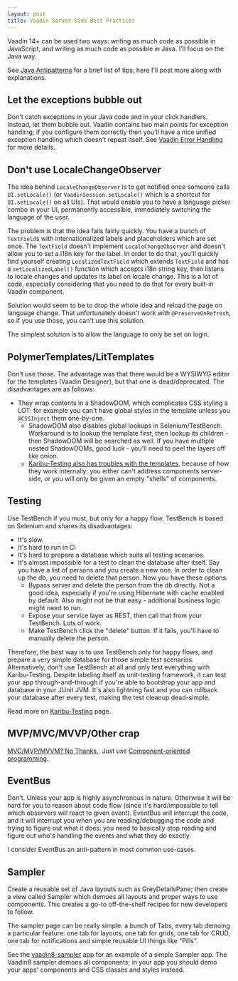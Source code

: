 ```yaml
---
layout: post
title: Vaadin Server-Side Best Practices
---
```


Vaadin 14+ can be used two ways: writing as much code as possible in JavaScript,
and writing as much code as possible in Java. I'll focus on the Java way.

See [Java Antipatterns](../java-antipatterns/) for a brief list of tips; here I'll
post more along with explanations.

## Let the exceptions bubble out

Don't catch exceptions in your Java code and in your click handlers. Instead, let them bubble out.
Vaadin contains two main points for exception handling; if you configure them correctly
then you'll have a nice unified exception handling which doesn't repeat itself.
See [Vaadin Error Handling](../vaadin-error-handling/) for more details.

## Don't use LocaleChangeObserver

The idea behind `LocaleChangeObserver` is to get notified once someone calls
`UI.setLocale()` (or `VaadinSession.setLocale()` which is a shortcut for `UI.setLocale()` on all UIs).
That would enable you to have a language picker combo in your UI, permanently accessible,
immediately switching the language of the user.

The problem is that the idea fails fairly quickly. You have a bunch of `TextField`s with
internationalized labels and placeholders which are set once. The `TextField` doesn't implement
`LocaleChangeObserver` and doesn't allow you to set a i18n key for the label.
In order to do that, you'll quickly find yourself creating `LocalizedTextField` which
extends `TextField` and has a `setLocalizedLabel()` function which accepts i18n string key,
then listens to locale changes and updates its label on locale change. This is a lot of code,
especially considering that you need to do that for every built-in Vaadin component.

Solution would seem to be to drop the whole idea and reload the page on language change.
That unfortunately doesn't work with `@PreserveOnRefresh`, so if you use those, you
can't use this solution.

The simplest solution is to allow the language to only be set on login.

## PolymerTemplates/LitTemplates

Don't use those. The advantage was that there would be a WYSIWYG editor for the templates (Vaadin Designer),
but that one is dead/deprecated. The disadvantages are as follows:

* They wrap contents in a ShadowDOM, which complicates CSS styling a LOT: for example you can't have global styles in the template
  unless you `@CSSInject` them one-by-one.
  * ShadowDOM also disables global lookups in Selenium/TestBench. Workaround is to lookup the template first,
    then lookup its children - then ShadowDOM will be searched as well. If you have
    multiple nested ShadowDOMs, good luck - you'll need to peel the layers off like onion.
  * [Karibu-Testing also has troubles with the templates](https://github.com/mvysny/karibu-testing/tree/master/karibu-testing-v10#polymer-templates--lit-templates),
    because of how they work internally: you either can't address components server-side, or you will only
    be given an empty "shells" of components.

## Testing

Use TestBench if you must, but only for a happy flow. TestBench is based on Selenium and shares its disadvantages:
* It's slow.
* It's hard to run in CI
* It's hard to prepare a database which suits all testing scenarios.
* It's almost impossible for a test to clean the database after itself. Say you have a list of persons
  and you create a new one. In order to clean up the db, you need to delete that person. Now you have
  these options:
  * Bypass server and delete the person from the db directly. Not a good idea, especially if you're
    using Hibernate with cache enabled by default. Also might not be that easy - additional business
    logic might need to run.
  * Expose your service layer as REST, then call that from your TestBench. Lots of work.
  * Make TestBench click the "delete" button. If it fails, you'll have to manually delete the person.

Therefore, the best way is to use TestBench only for happy flows, and prepare a very simple database for those simple
test scenarios. Alternatively, don't use TestBench at all and only test everything with Karibu-Testing.
Despite labeling itself as unit-testing framework, it can test your app through-and-through if you're able
to bootstrap your app and database in your JUnit JVM. It's also lightning fast and you can
rollback your database after every test, making the test cleanup dead-simple.

Read more on [Karibu-Testing](https://github.com/mvysny/karibu-testing) page.

## MVP/MVC/MVVP/Other crap

[MVC/MVP/MVVM? No Thanks.](../mvc-mvp-mvvm-no-thanks/). Just use
[Component-oriented programming](../component-oriented-programming/).

## EventBus

Don't. Unless your app is highly asynchronous in nature. Otherwise it will be hard
for you to reason about code flow (since it's hard/impossible to tell which observers will react to given event).
EventBus will interrupt the code, and it will interrupt you when you are reading/debugging the code and trying to figure out what it does:
you need to basically stop reading and figure out who's handling the events and what they do exactly.

I consider EventBus an anti-pattern in most common use-cases.

## Sampler

Create a reusable set of Java layouts such as GreyDetailsPane; then create a view called Sampler which
demoes all layouts and proper ways to use components. This creates a go-to off-the-shelf recipes
for new developers to follow.

The sampler page can be really simple: a bunch of Tabs, every tab demoing a particular feature:
one tab for layouts, one tab for grids, one tab for CRUD, one tab for notifications and simple reusable UI things
like "Pills".

See the [vaadin8-sampler](https://github.com/mvysny/vaadin8-sampler) app for an example of a simple Sampler app.
The Vaadin8 sampler demoes all components; in your app you should demo your apps'
components and CSS classes and styles instead.
